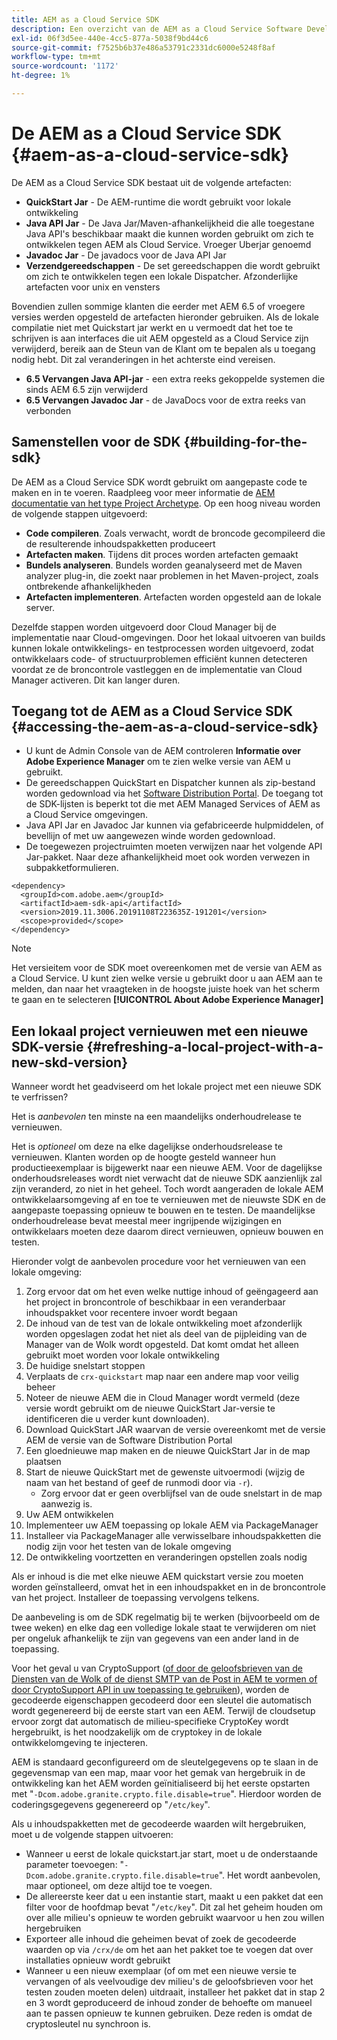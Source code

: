 ```yaml
---
title: AEM as a Cloud Service SDK
description: Een overzicht van de AEM as a Cloud Service Software Development Kit
exl-id: 06f3d5ee-440e-4cc5-877a-5038f9bd44c6
source-git-commit: f7525b6b37e486a53791c2331dc6000e5248f8af
workflow-type: tm+mt
source-wordcount: '1172'
ht-degree: 1%

---
```


# De AEM as a Cloud Service SDK {#aem-as-a-cloud-service-sdk}

De AEM as a Cloud Service SDK bestaat uit de volgende artefacten:

* **QuickStart Jar** - De AEM-runtime die wordt gebruikt voor lokale ontwikkeling
* **Java API Jar** - De Java Jar/Maven-afhankelijkheid die alle toegestane Java API&#39;s beschikbaar maakt die kunnen worden gebruikt om zich te ontwikkelen tegen AEM als Cloud Service. Vroeger Uberjar genoemd
* **Javadoc Jar** - De javadocs voor de Java API Jar
* **Verzendgereedschappen** - De set gereedschappen die wordt gebruikt om zich te ontwikkelen tegen een lokale Dispatcher. Afzonderlijke artefacten voor unix en vensters

Bovendien zullen sommige klanten die eerder met AEM 6.5 of vroegere versies werden opgesteld de artefacten hieronder gebruiken. Als de lokale compilatie niet met Quickstart jar werkt en u vermoedt dat het toe te schrijven is aan interfaces die uit AEM opgesteld as a Cloud Service zijn verwijderd, bereik aan de Steun van de Klant om te bepalen als u toegang nodig hebt. Dit zal veranderingen in het achterste eind vereisen.

* **6.5 Vervangen Java API-jar** - een extra reeks gekoppelde systemen die sinds AEM 6.5 zijn verwijderd
* **6.5 Vervangen Javadoc Jar** - de JavaDocs voor de extra reeks van verbonden

## Samenstellen voor de SDK {#building-for-the-sdk}

De AEM as a Cloud Service SDK wordt gebruikt om aangepaste code te maken en in te voeren. Raadpleeg voor meer informatie de [AEM documentatie van het type Project Archetype](https://experienceleague.adobe.com/docs/experience-manager-core-components/using/developing/archetype/using.html?lang=en). Op een hoog niveau worden de volgende stappen uitgevoerd:

* **Code compileren**. Zoals verwacht, wordt de broncode gecompileerd die de resulterende inhoudspakketten produceert
* **Artefacten maken**. Tijdens dit proces worden artefacten gemaakt
* **Bundels analyseren**. Bundels worden geanalyseerd met de Maven analyzer plug-in, die zoekt naar problemen in het Maven-project, zoals ontbrekende afhankelijkheden
* **Artefacten implementeren**. Artefacten worden opgesteld aan de lokale server.

Dezelfde stappen worden uitgevoerd door Cloud Manager bij de implementatie naar Cloud-omgevingen. Door het lokaal uitvoeren van builds kunnen lokale ontwikkelings- en testprocessen worden uitgevoerd, zodat ontwikkelaars code- of structuurproblemen efficiënt kunnen detecteren voordat ze de broncontrole vastleggen en de implementatie van Cloud Manager activeren. Dit kan langer duren.

## Toegang tot de AEM as a Cloud Service SDK {#accessing-the-aem-as-a-cloud-service-sdk}

* U kunt de Admin Console van de AEM controleren **Informatie over Adobe Experience Manager** om te zien welke versie van AEM u gebruikt.
* De gereedschappen QuickStart en Dispatcher kunnen als zip-bestand worden gedownload via het [Software Distribution Portal](https://experience.adobe.com/#/downloads/content/software-distribution/en/aemcloud.html). De toegang tot de SDK-lijsten is beperkt tot die met AEM Managed Services of AEM as a Cloud Service omgevingen.
* Java API Jar en Javadoc Jar kunnen via gefabriceerde hulpmiddelen, of bevellijn of met uw aangewezen winde worden gedownload.
* De toegewezen projectruimten moeten verwijzen naar het volgende API Jar-pakket. Naar deze afhankelijkheid moet ook worden verwezen in subpakketformulieren.

```
<dependency>
  <groupId>com.adobe.aem</groupId>
  <artifactId>aem-sdk-api</artifactId>
  <version>2019.11.3006.20191108T223635Z-191201</version>
  <scope>provided</scope>
</dependency>
```

>[!NOTE]
>
>Het versieitem voor de SDK moet overeenkomen met de versie van AEM as a Cloud Service. U kunt zien welke versie u gebruikt door u aan AEM aan te melden, dan naar het vraagteken in de hoogste juiste hoek van het scherm te gaan en te selecteren **[!UICONTROL About Adobe Experience Manager]**


## Een lokaal project vernieuwen met een nieuwe SDK-versie {#refreshing-a-local-project-with-a-new-skd-version}

Wanneer wordt het geadviseerd om het lokale project met een nieuwe SDK te verfrissen?

Het is *aanbevolen* ten minste na een maandelijks onderhoudrelease te vernieuwen.

Het is *optioneel* om deze na elke dagelijkse onderhoudsrelease te vernieuwen. Klanten worden op de hoogte gesteld wanneer hun productieexemplaar is bijgewerkt naar een nieuwe AEM. Voor de dagelijkse onderhoudsreleases wordt niet verwacht dat de nieuwe SDK aanzienlijk zal zijn veranderd, zo niet in het geheel. Toch wordt aangeraden de lokale AEM ontwikkelaarsomgeving af en toe te vernieuwen met de nieuwste SDK en de aangepaste toepassing opnieuw te bouwen en te testen. De maandelijkse onderhoudrelease bevat meestal meer ingrijpende wijzigingen en ontwikkelaars moeten deze daarom direct vernieuwen, opnieuw bouwen en testen.

Hieronder volgt de aanbevolen procedure voor het vernieuwen van een lokale omgeving:

1. Zorg ervoor dat om het even welke nuttige inhoud of geëngageerd aan het project in broncontrole of beschikbaar in een veranderbaar inhoudspakket voor recentere invoer wordt begaan
1. De inhoud van de test van de lokale ontwikkeling moet afzonderlijk worden opgeslagen zodat het niet als deel van de pijpleiding van de Manager van de Wolk wordt opgesteld. Dat komt omdat het alleen gebruikt moet worden voor lokale ontwikkeling
1. De huidige snelstart stoppen
1. Verplaats de `crx-quickstart` map naar een andere map voor veilig beheer
1. Noteer de nieuwe AEM die in Cloud Manager wordt vermeld (deze versie wordt gebruikt om de nieuwe QuickStart Jar-versie te identificeren die u verder kunt downloaden).
1. Download QuickStart JAR waarvan de versie overeenkomt met de versie AEM de versie van de Software Distribution Portal
1. Een gloednieuwe map maken en de nieuwe QuickStart Jar in de map plaatsen
1. Start de nieuwe QuickStart met de gewenste uitvoermodi (wijzig de naam van het bestand of geef de runmodi door via `-r`).
   * Zorg ervoor dat er geen overblijfsel van de oude snelstart in de map aanwezig is.
1. Uw AEM ontwikkelen
1. Implementeer uw AEM toepassing op lokale AEM via PackageManager
1. Installeer via PackageManager alle verwisselbare inhoudspakketten die nodig zijn voor het testen van de lokale omgeving
1. De ontwikkeling voortzetten en veranderingen opstellen zoals nodig

Als er inhoud is die met elke nieuwe AEM quickstart versie zou moeten worden geïnstalleerd, omvat het in een inhoudspakket en in de broncontrole van het project. Installeer de toepassing vervolgens telkens.

De aanbeveling is om de SDK regelmatig bij te werken (bijvoorbeeld om de twee weken) en elke dag een volledige lokale staat te verwijderen om niet per ongeluk afhankelijk te zijn van gegevens van een ander land in de toepassing.

Voor het geval u van CryptoSupport ([of door de geloofsbrieven van de Diensten van de Wolk of de dienst SMTP van de Post in AEM te vormen of door CryptoSupport API in uw toepassing te gebruiken](https://www.adobe.io/experience-manager/reference-materials/cloud-service/javadoc/com/adobe/granite/crypto/CryptoSupport.html)), worden de gecodeerde eigenschappen gecodeerd door een sleutel die automatisch wordt gegenereerd bij de eerste start van een AEM. Terwijl de cloudsetup ervoor zorgt dat automatisch de milieu-specifieke CryptoKey wordt hergebruikt, is het noodzakelijk om de cryptokey in de lokale ontwikkelomgeving te injecteren.

AEM is standaard geconfigureerd om de sleutelgegevens op te slaan in de gegevensmap van een map, maar voor het gemak van hergebruik in de ontwikkeling kan het AEM worden geïnitialiseerd bij het eerste opstarten met &quot;`-Dcom.adobe.granite.crypto.file.disable=true`&quot;. Hierdoor worden de coderingsgegevens gegenereerd op &quot;`/etc/key`&quot;.

Als u inhoudspakketten met de gecodeerde waarden wilt hergebruiken, moet u de volgende stappen uitvoeren:

* Wanneer u eerst de lokale quickstart.jar start, moet u de onderstaande parameter toevoegen: &quot;`-Dcom.adobe.granite.crypto.file.disable=true`&quot;. Het wordt aanbevolen, maar optioneel, om deze altijd toe te voegen.
* De allereerste keer dat u een instantie start, maakt u een pakket dat een filter voor de hoofdmap bevat &quot;`/etc/key`&quot;. Dit zal het geheim houden om over alle milieu&#39;s opnieuw te worden gebruikt waarvoor u hen zou willen hergebruiken
* Exporteer alle inhoud die geheimen bevat of zoek de gecodeerde waarden op via `/crx/de` om het aan het pakket toe te voegen dat over installaties opnieuw wordt gebruikt
* Wanneer u een nieuw exemplaar (of om met een nieuwe versie te vervangen of als veelvoudige dev milieu&#39;s de geloofsbrieven voor het testen zouden moeten delen) uitdraait, installeer het pakket dat in stap 2 en 3 wordt geproduceerd de inhoud zonder de behoefte om manueel aan te passen opnieuw te kunnen gebruiken. Deze reden is omdat de cryptosleutel nu synchroon is.
